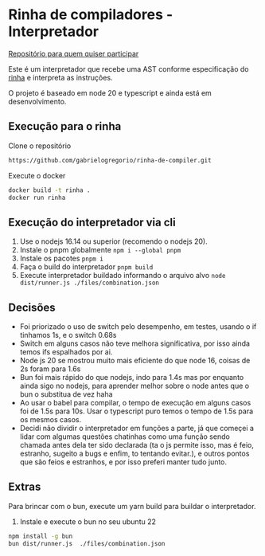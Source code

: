# Rinha de compiladores - Interpretador

[Repositório para quem quiser participar](https://github.com/aripiprazole/rinha-de-compiler)

Este é um interpretador que recebe uma AST conforme especificação do [rinha](https://github.com/aripiprazole/rinha-de-compiler) e interpreta as instruções.

O projeto é baseado em node 20 e typescript e ainda está em desenvolvimento.

## Execução para o rinha

Clone o repositório

```bash
https://github.com/gabrielogregorio/rinha-de-compiler.git
```

Execute o docker

```bash
docker build -t rinha .
docker run rinha
```


## Execução do interpretador via cli

1. Use o nodejs 16.14 ou superior (recomendo o nodejs 20).
2. Instale o pnpm globalmente `npm i --global pnpm`
3. Instale os pacotes `pnpm i`
4. Faça o build do interpretador `pnpm build`
5. Execute interpretador buildado informando o arquivo alvo `node dist/runner.js ./files/combination.json`


## Decisões
- Foi priorizado o uso de switch pelo desempenho, em testes, usando o if tinhamos 1s, e o switch 0.68s
- Switch em alguns casos não teve melhora significativa, por isso ainda temos ifs espalhados por ai.
- Node js 20 se mostrou muito mais eficiente do que node 16, coisas de 2s foram para 1.6s
- Bun foi mais rápido do que nodejs, indo para 1.4s mas por enquanto ainda sigo no nodejs, para aprender melhor sobre o node antes que o bun o substitua de vez haha
- Ao usar o babel para compilar, o tempo de execução em alguns casos foi de 1.5s para 10s. Usar o typescript puro temos o tempo de 1.5s para os mesmos casos.
- Decidi não dividir o interpretador em funções a parte, já que começei a lidar com algumas questões chatinhas como uma função sendo chamada antes dela ter sido declarada (ta o js permite isso, mas é feio, estranho, sugeito a bugs e enfim, to tentando evitar.), e outros pontos que são feios e estranhos, e por isso preferi manter tudo junto.

## Extras

Para brincar com o bun, execute um yarn build para buildar o interpretador.

1. Instale e execute o bun no seu ubuntu 22

```bash
npm install -g bun
bun dist/runner.js  ./files/combination.json
```
